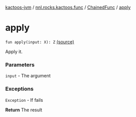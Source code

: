 [kactoos-jvm](../../index.md) / [nnl.rocks.kactoos.func](../index.md) / [ChainedFunc](index.md) / [apply](.)

# apply

`fun apply(input: X): Z` [(source)](https://github.com/neonailol/kactoos/blob/master/kactoos-jvm/src/main/kotlin/nnl/rocks/kactoos/func/ChainedFunc.kt#L32)

Apply it.

### Parameters

`input` - The argument

### Exceptions

`Exception` - If fails

**Return**
The result

